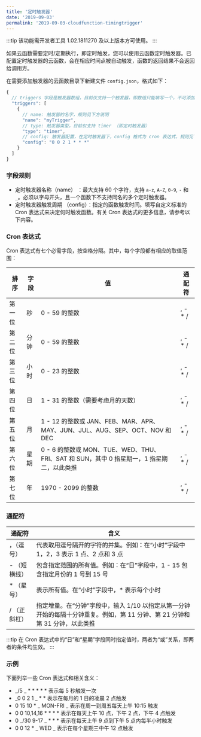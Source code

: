 ```yaml
---
title: '定时触发器'
date: '2019-09-03'
permalink: '2019-09-03-cloudfunction-timingtrigger'
---
```


:::tip
该功能需开发者工具 1.02.1811270 及以上版本方可使用。
:::

如果云函数需要定时/定期执行，即定时触发，您可以使用云函数定时触发器。已配置定时触发器的云函数，会在相应时间点被自动触发，函数的返回结果不会返回给调用方。

在需要添加触发器的云函数目录下新建文件 `config.json`，格式如下：

```js
{
  // triggers 字段是触发器数组，目前仅支持一个触发器，即数组只能填写一个，不可添加多个
  "triggers": [
    {
      // name: 触发器的名字，规则见下方说明
      "name": "myTrigger",
      // type: 触发器类型，目前仅支持 timer （即定时触发器）
      "type": "timer",
      // config: 触发器配置，在定时触发器下，config 格式为 cron 表达式，规则见下方说明
      "config": "0 0 2 1 * * *"
    }
  ]
}
```

### 字段规则

- 定时触发器名称（name） ：最大支持 60 个字符，支持 `a-z`, `A-Z`, `0-9`, `-` 和 `_`。必须以字母开头，且一个函数下不支持同名的多个定时触发器。
- 定时触发器触发周期 （config）：指定的函数触发时间。填写自定义标准的 Cron 表达式来决定何时触发函数。有关 Cron 表达式的更多信息，请参考以下内容。

### Cron 表达式

Cron 表达式有七个必需字段，按空格分隔。其中，每个字段都有相应的取值范围：

| 排序   | 字段 | 值                                                                                        | 通配符   |
| ------ | ---- | ----------------------------------------------------------------------------------------- | -------- |
| 第一位 | 秒   | 0 - 59 的整数                                                                             | , - \* / |
| 第二位 | 分钟 | 0 - 59 的整数                                                                             | , - \* / |
| 第三位 | 小时 | 0 - 23 的整数                                                                             | , - \* / |
| 第四位 | 日   | 1 - 31 的整数（需要考虑月的天数）                                                         | , - \* / |
| 第五位 | 月   | 1 - 12 的整数或 JAN、FEB、MAR、APR、MAY、JUN、JUL、AUG、SEP、OCT、NOV 和 DEC              | , - \* / |
| 第六位 | 星期 | 0 - 6 的整数或 MON、TUE、WED、THU、FRI、SAT 和 SUN，其中 0 指星期一，1 指星期二，以此类推 | , - \* / |
| 第七位 | 年   | 1970 - 2099 的整数                                                                        | , - \* / |

### 通配符

| 通配符       | 含义                                                                                                                         |
| ------------ | ---------------------------------------------------------------------------------------------------------------------------- |
| ，（逗号）   | 代表取用逗号隔开的字符的并集。例如：在“小时”字段中 1，2，3 表示 1 点、2 点和 3 点                                            |
| - （短横线） | 包含指定范围的所有值。例如：在“日”字段中，1 - 15 包含指定月份的 1 号到 15 号                                                 |
| \* （星号）  | 表示所有值。在“小时”字段中，\* 表示每个小时                                                                                  |
| / （正斜杠） | 指定增量。在“分钟”字段中，输入 1/10 以指定从第一分钟开始的每隔十分钟重复。例如，第 11 分钟、第 21 分钟和第 31 分钟，以此类推 |

:::tip
在 Cron 表达式中的“日”和“星期”字段同时指定值时，两者为“或”关系，即两者的条件均生效。
:::

### 示例

下面列举一些 Cron 表达式和相关含义：

- _/5 _ \* \* \* \* \* 表示每 5 秒触发一次
- _0 0 2 1 _ \* \* 表示在每月的 1 日的凌晨 2 点触发
- 0 15 10 \* _ MON-FRI _ 表示在周一到周五每天上午 10:15 触发
- 0 0 10,14,16 \* \* \* \* 表示在每天上午 10 点，下午 2 点，下午 4 点触发
- 0 _/30 9-17 _ \* \* \* 表示在每天上午 9 点到下午 5 点内每半小时触发
- 0 0 12 \* _ WED _ 表示在每个星期三中午 12 点触发
